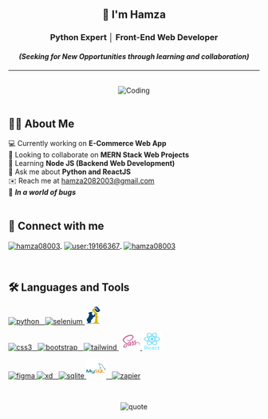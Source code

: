 <h2 align="center">👋 I'm Hamza</h2>
<h3 align="center"><b>Python Expert │ Front-End Web Developer</b></h3>
<h4 align="center"><i>(Seeking for New Opportunities through learning and collaboration)</i></h4><hr><br>

<div align="center">
  <img alt="Coding" width="350" src="https://github.com/hamza08003/hamza08003/blob/main/profile%20gif.gif">
</div>

<br>

<h2 align="left"><b>👨‍💻 About Me</b></h2>
💻 Currently working on <b>E-Commerce Web App</b><br>
🤝 Looking to collaborate on <b>MERN Stack Web Projects</b><br>
📝 Learning <b>Node JS (Backend Web Development)</b><br>
💬 Ask me about <b>Python and ReactJS</b><br>
✉️ Reach me at <a href="hamza2082003@gmail.com">hamza2082003@gmail.com</a><br>
🙈 <b><i>In a world of bugs</i></b><br><br>

<h2 align="left">🔗 Connect with me</h2>
<p align="left">
<a href="https://twitter.com/hamza08003" target="blank"><img align="center" src="https://raw.githubusercontent.com/rahuldkjain/github-profile-readme-generator/master/src/images/icons/Social/twitter.svg" alt="hamza08003" height="30" width="30" />&nbsp;</a>
<a href="https://stackoverflow.com/users/user:19166367" target="blank"><img align="center" src="https://raw.githubusercontent.com/rahuldkjain/github-profile-readme-generator/master/src/images/icons/Social/stack-overflow.svg" alt="user:19166367" height="30" width="30" />&nbsp;</a>
<a href="https://instagram.com/hamza08003" target="blank"><img align="center" src="https://raw.githubusercontent.com/rahuldkjain/github-profile-readme-generator/master/src/images/icons/Social/instagram.svg" alt="hamza08003" height="30" width="30" /></a>
</p><br>

<h2 align="left">🛠 Languages and Tools</h2>
<p align="left"></a> <a href="https://www.python.org" target="_blank" rel="noreferrer"> <img src="https://brandslogos.com/wp-content/uploads/images/python-logo.png" alt="python" width="35" height="35"/ > &nbsp; <a href="https://www.selenium.dev" target="_blank" rel="noreferrer"> <img src="https://raw.githubusercontent.com/detain/svg-logos/780f25886640cef088af994181646db2f6b1a3f8/svg/selenium-logo.svg" alt="selenium" width="35" height="35"/> <a href="https://pandas.pydata.org/" target="_blank" rel="noreferrer"> <img src="https://github.com/hamza08003/hamza08003/blob/main/python-pandas%20logo.png" alt="pandas" width="35" height="35"/> 
 
<a href="https://www.w3schools.com/css/" target="_blank" rel="noreferrer"> <img src="https://www.freepnglogos.com/uploads/html5-logo-png/html5-logo-best-web-design-psd-html-cms-development-ecommerce-6.png" alt="css3" width="95" height="45"/> &nbsp; <a href="https://getbootstrap.com" target="_blank" rel="noreferrer"> <img src="https://brandslogos.com/wp-content/uploads/thumbs/bootstrap-logo-vector.svg" alt="bootstrap" width="30" height="35"/> &nbsp; <a href="https://tailwindcss.com/" target="_blank" rel="noreferrer"> <img src="https://www.vectorlogo.zone/logos/tailwindcss/tailwindcss-icon.svg" alt="tailwind" width="40" height="40"/> </a> &nbsp; <a href="https://sass-lang.com" target="_blank" rel="noreferrer"> <img src="https://raw.githubusercontent.com/devicons/devicon/master/icons/sass/sass-original.svg" alt="sass" width="35" height="35"/>  <a href="https://reactjs.org/" target="_blank" rel="noreferrer"> <img src="https://raw.githubusercontent.com/devicons/devicon/master/icons/react/react-original-wordmark.svg" alt="react" width="40" height="35"/> </a> 

</a> <a href="https://www.figma.com/" target="_blank" rel="noreferrer"> <img src="https://www.vectorlogo.zone/logos/figma/figma-icon.svg" alt="figma" width="35" height="35"/> </a> <a href="https://www.adobe.com/products/xd.html" target="_blank" rel="noreferrer"> <img src="https://cdn.worldvectorlogo.com/logos/adobe-xd.svg" alt="xd" width="35" height="35"/> &nbsp;
 <a href="https://www.sqlite.org/" target="_blank" rel="noreferrer"> <img src="https://www.vectorlogo.zone/logos/sqlite/sqlite-icon.svg" alt="sqlite" width="35" height="35"/> <a href="https://www.mysql.com/" target="_blank" rel="noreferrer"> <img src="https://raw.githubusercontent.com/devicons/devicon/master/icons/mysql/mysql-original-wordmark.svg" alt="mysql" width="40" height="40"/> &nbsp; <a href="https://zapier.com" target="_blank" rel="noreferrer"> <img src="https://www.vectorlogo.zone/logos/zapier/zapier-icon.svg" alt="zapier" width="30" height="30"/> </a> </p><br>

<p align="center">
  <img src="https://quotes-github-readme.vercel.app/api?type=horizontal&theme=radical" style="max-width: 100%; height: auto;" alt="quote">
</p>
